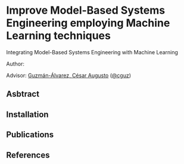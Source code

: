 # Improve Model-Based Systems Engineering employing Machine Learning techniques

Integrating Model-Based Systems Engineering with Machine Learning

Author: 

Advisor: [Guzmán-Álvarez, César Augusto](https://www.linkedin.com/in/ceguzal/) ([@cguz](@cguz))

## Asbtract

## Installation

## Publications

## References
